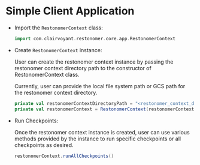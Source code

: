 # Simple Client Application

* Import the `RestonomerContext` class:

  ```scala
  import com.clairvoyant.restonomer.core.app.RestonomerContext
  ```

* Create `RestonomerContext` instance:

  User can create the restonomer context instance by passing the restonomer context directory path to the constructor 
  of RestonomerContext class.

  Currently, user can provide the local file system path or GCS path for the restonomer context directory.

  ```scala
  private val restonomerContextDirectoryPath = "<restonomer_context_directory_path>"
  private val restonomerContext = RestonomerContext(restonomerContextDirectoryPath)
  ```

* Run Checkpoints:

  Once the restonomer context instance is created, user can use various methods provided by the instance to run specific 
  checkpoints or all checkpoints as desired.

  ```scala
  restonomerContext.runAllCheckpoints()
  ```
